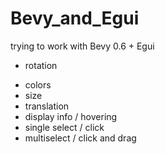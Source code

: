 # Bevy_and_Egui

trying to work with Bevy 0.6 + Egui

+ rotation
- colors
- size
- translation
- display info / hovering
- single select / click
- multiselect / click and drag
